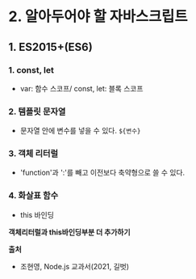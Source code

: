 # 2. 알아두어야 할 자바스크립트 
## 1. ES2015+(ES6)

### 1. const, let
- var: 함수 스코프/ const, let: 블록 스코프

### 2. 템플릿 문자열
- 문자열 안에 변수를 넣을 수 있다. `${변수}`

### 3. 객체 리터럴
- 'function'과 ':'를 빼고 이전보다 축약형으로 쓸 수 있다.

### 4. 화살표 함수
- this 바인딩

**객체리터럴과 this바인딩부분 더 추가하기**



**출처**
- 조현영, Node.js 교과서(2021, 길벗)